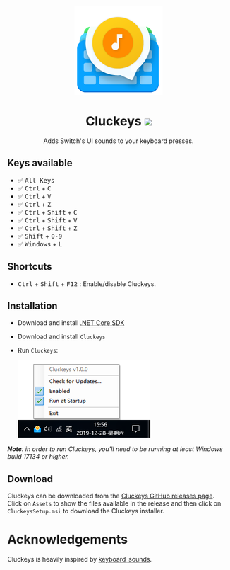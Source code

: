 <p align="center"><img src="./logo.png" alt="Cluckeys"></p>
<h1 align="center">Cluckeys <a href="https://github.com/YiiGuxing/Cluckeys/releases/latest"><img src="https://img.shields.io/github/release/YiiGuxing/Cluckeys.svg?style=flat-square&colorB=08a3ff"></a></h1>
<p align="center">Adds Switch's UI sounds to your keyboard presses.</p>

## Keys available

- :white_check_mark: <kbd>All Keys</kbd>
- :white_check_mark: <kbd>Ctrl</kbd> + <kbd>C</kbd>
- :white_check_mark: <kbd>Ctrl</kbd> + <kbd>V</kbd>
- :white_check_mark: <kbd>Ctrl</kbd> + <kbd>Z</kbd>
- :white_check_mark: <kbd>Ctrl</kbd> + <kbd>Shift</kbd> + <kbd>C</kbd>
- :white_check_mark: <kbd>Ctrl</kbd> + <kbd>Shift</kbd> + <kbd>V</kbd>
- :white_check_mark: <kbd>Ctrl</kbd> + <kbd>Shift</kbd> + <kbd>Z</kbd>
- :white_check_mark: <kbd>Shift</kbd> + <kbd>0-9</kbd>
- :white_check_mark: <kbd>Windows</kbd> + <kbd>L</kbd>

## Shortcuts

- <kbd>Ctrl</kbd> + <kbd>Shift</kbd> + <kbd>F12</kbd> : Enable/disable Cluckeys.

## Installation

- Download and install [.NET Core SDK](https://dotnet.microsoft.com/download)
- Download and install `Cluckeys`
- Run `Cluckeys`:

  ![screenshots](./screenshot.png)

***Note**: in order to run Cluckeys, you'll need to be running at least Windows build 17134 or higher.*

## Download

Cluckeys can be downloaded from the [Cluckeys GitHub releases page](https://github.com/YiiGuxing/Cluckeys/releases/latest).
Click on `Assets` to show the files available in the release and then click on `CluckeysSetup.msi` to download the Cluckeys installer.

# Acknowledgements

Cluckeys is heavily inspired by [keyboard_sounds](https://github.com/LiaoBill/keyboard_sounds).
